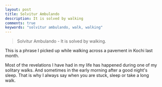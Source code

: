 ```yaml
---
layout: post
title: Solvitur Ambulando
description: It is solved by walking
comments: true
keywords: "solvitur ambulando, walk, walking"
---
```


> Solvitur Ambulando - It is solved by walking.

This is a phrase I picked up while walking across a pavement in Kochi last month.

Most of the revelations I have had in my life has happened during one of my solitary walks. And sometimes in the early morning after a good night's sleep. That is why I always say when you are stuck, sleep or take a long walk.
